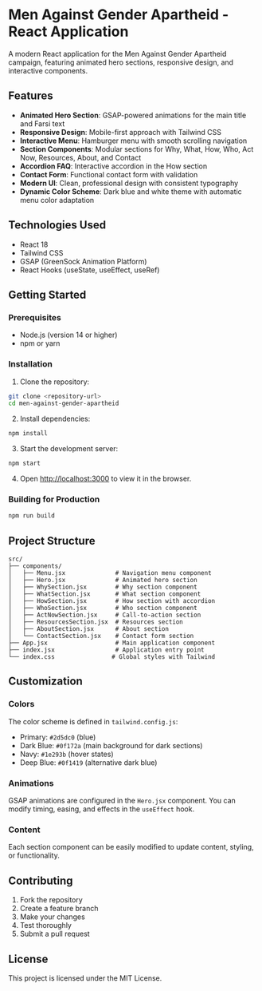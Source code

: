 # Men Against Gender Apartheid - React Application

A modern React application for the Men Against Gender Apartheid campaign, featuring animated hero sections, responsive design, and interactive components.

## Features

- **Animated Hero Section**: GSAP-powered animations for the main title and Farsi text
- **Responsive Design**: Mobile-first approach with Tailwind CSS
- **Interactive Menu**: Hamburger menu with smooth scrolling navigation
- **Section Components**: Modular sections for Why, What, How, Who, Act Now, Resources, About, and Contact
- **Accordion FAQ**: Interactive accordion in the How section
- **Contact Form**: Functional contact form with validation
- **Modern UI**: Clean, professional design with consistent typography
- **Dynamic Color Scheme**: Dark blue and white theme with automatic menu color adaptation

## Technologies Used

- React 18
- Tailwind CSS
- GSAP (GreenSock Animation Platform)
- React Hooks (useState, useEffect, useRef)

## Getting Started

### Prerequisites

- Node.js (version 14 or higher)
- npm or yarn

### Installation

1. Clone the repository:
```bash
git clone <repository-url>
cd men-against-gender-apartheid
```

2. Install dependencies:
```bash
npm install
```

3. Start the development server:
```bash
npm start
```

4. Open [http://localhost:3000](http://localhost:3000) to view it in the browser.

### Building for Production

```bash
npm run build
```

## Project Structure

```
src/
├── components/
│   ├── Menu.jsx              # Navigation menu component
│   ├── Hero.jsx              # Animated hero section
│   ├── WhySection.jsx        # Why section component
│   ├── WhatSection.jsx       # What section component
│   ├── HowSection.jsx        # How section with accordion
│   ├── WhoSection.jsx        # Who section component
│   ├── ActNowSection.jsx     # Call-to-action section
│   ├── ResourcesSection.jsx  # Resources section
│   ├── AboutSection.jsx      # About section
│   └── ContactSection.jsx    # Contact form section
├── App.jsx                   # Main application component
├── index.jsx                 # Application entry point
└── index.css                # Global styles with Tailwind
```

## Customization

### Colors
The color scheme is defined in `tailwind.config.js`:
- Primary: `#2d5dc0` (blue)
- Dark Blue: `#0f172a` (main background for dark sections)
- Navy: `#1e293b` (hover states)
- Deep Blue: `#0f1419` (alternative dark blue)

### Animations
GSAP animations are configured in the `Hero.jsx` component. You can modify timing, easing, and effects in the `useEffect` hook.

### Content
Each section component can be easily modified to update content, styling, or functionality.

## Contributing

1. Fork the repository
2. Create a feature branch
3. Make your changes
4. Test thoroughly
5. Submit a pull request

## License

This project is licensed under the MIT License.